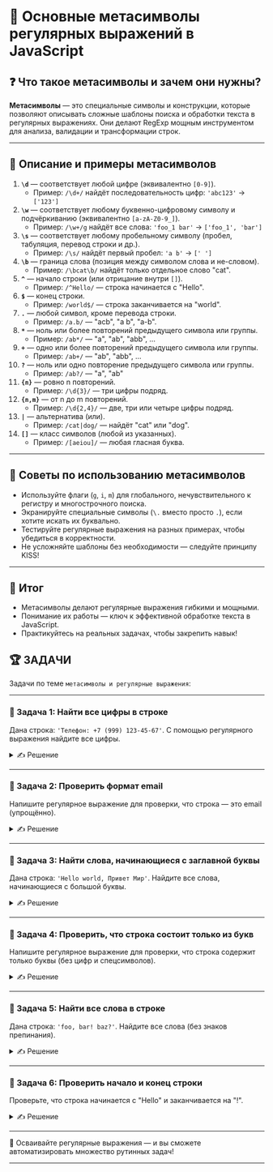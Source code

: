 # 📌 Основные метасимволы регулярных выражений в JavaScript

## ❓ Что такое метасимволы и зачем они нужны?

**Метасимволы** — это специальные символы и конструкции, которые позволяют описывать сложные шаблоны поиска и обработки текста в регулярных выражениях. Они делают RegExp мощным инструментом для анализа, валидации и трансформации строк.

---

## 🔹 Описание и примеры метасимволов

1. **`\d`** — соответствует любой цифре (эквивалентно `[0-9]`).
   - Пример: `/\d+/` найдёт последовательность цифр: `'abc123'` → `['123']`
2. **`\w`** — соответствует любому буквенно-цифровому символу и подчёркиванию (эквивалентно `[a-zA-Z0-9_]`).
   - Пример: `/\w+/g` найдёт все слова: `'foo_1 bar'` → `['foo_1', 'bar']`
3. **`\s`** — соответствует любому пробельному символу (пробел, табуляция, перевод строки и др.).
   - Пример: `/\s/` найдёт первый пробел: `'a b'` → `[' ']`
4. **`\b`** — граница слова (позиция между символом слова и не-словом).
   - Пример: `/\bcat\b/` найдёт только отдельное слово "cat".
5. **`^`** — начало строки (или отрицание внутри `[]`).
   - Пример: `/^Hello/` — строка начинается с "Hello".
6. **`$`** — конец строки.
   - Пример: `/world$/` — строка заканчивается на "world".
7. **`.`** — любой символ, кроме перевода строки.
   - Пример: `/a.b/` — "acb", "a b", "a-b".
8. **`*`** — ноль или более повторений предыдущего символа или группы.
   - Пример: `/ab*/` — "a", "ab", "abb", ...
9. **`+`** — одно или более повторений предыдущего символа или группы.
   - Пример: `/ab+/` — "ab", "abb", ...
10. **`?`** — ноль или одно повторение предыдущего символа или группы.
    - Пример: `/ab?/` — "a", "ab"
11. **`{n}`** — ровно n повторений.
    - Пример: `/\d{3}/` — три цифры подряд.
12. **`{n,m}`** — от n до m повторений.
    - Пример: `/\d{2,4}/` — две, три или четыре цифры подряд.
13. **`|`** — альтернатива (или).
    - Пример: `/cat|dog/` — найдёт "cat" или "dog".
14. **`[]`** — класс символов (любой из указанных).
    - Пример: `/[aeiou]/` — любая гласная буква.

---

## 🔹 Советы по использованию метасимволов

- Используйте флаги (`g`, `i`, `m`) для глобального, нечувствительного к регистру и многострочного поиска.
- Экранируйте специальные символы (`\.` вместо просто `.`), если хотите искать их буквально.
- Тестируйте регулярные выражения на разных примерах, чтобы убедиться в корректности.
- Не усложняйте шаблоны без необходимости — следуйте принципу KISS!

---

## 🎯 Итог

- Метасимволы делают регулярные выражения гибкими и мощными.
- Понимание их работы — ключ к эффективной обработке текста в JavaScript.
- Практикуйтесь на реальных задачах, чтобы закрепить навык!

## 🏆 ЗАДАЧИ

Задачи по теме `метасимволы и регулярные выражения`:

---

### 📌 Задача 1: Найти все цифры в строке
Дана строка: `'Телефон: +7 (999) 123-45-67'`. С помощью регулярного выражения найдите все цифры.
<details>
<summary>✍ Решение</summary>

```javascript
const str = 'Телефон: +7 (999) 123-45-67';
console.log(str.match(/\d/g)); // [ '7', '9', '9', '9', '1', '2', '3', '4', '5', '6', '7' ]
```
</details>

---

### 📌 Задача 2: Проверить формат email
Напишите регулярное выражение для проверки, что строка — это email (упрощённо).
<details>
<summary>✍ Решение</summary>

```javascript
const email = 'test@mail.com';
const pattern = /^[\w.-]+@[\w.-]+\.[a-z]{2,}$/i;
console.log(pattern.test(email)); // true
```
</details>

---

### 📌 Задача 3: Найти слова, начинающиеся с заглавной буквы
Дана строка: `'Hello world, Привет Мир'`. Найдите все слова, начинающиеся с большой буквы.
<details>
<summary>✍ Решение</summary>

```javascript
const str = 'Hello world, Привет Мир';
console.log(str.match(/\b[А-ЯA-Z][\w-]*/g)); // [ 'Hello', 'Привет', 'Мир' ]
```
</details>

---

### 📌 Задача 4: Проверить, что строка состоит только из букв
Напишите регулярное выражение для проверки, что строка содержит только буквы (без цифр и спецсимволов).
<details>
<summary>✍ Решение</summary>

```javascript
const str = 'JavaScript';
const pattern = /^[A-Za-zА-Яа-яёЁ]+$/;
console.log(pattern.test(str)); // true
```
</details>

---

### 📌 Задача 5: Найти все слова в строке
Дана строка: `'foo, bar! baz?'`. Найдите все слова (без знаков препинания).
<details>
<summary>✍ Решение</summary>

```javascript
const str = 'foo, bar! baz?';
console.log(str.match(/\b\w+\b/g)); // [ 'foo', 'bar', 'baz' ]
```
</details>

---

### 📌 Задача 6: Проверить начало и конец строки
Проверьте, что строка начинается с "Hello" и заканчивается на "!".
<details>
<summary>✍ Решение</summary>

```javascript
const str = 'Hello, world!';
const pattern = /^Hello.*!$/;
console.log(pattern.test(str)); // true
```
</details>

---

🎉 Осваивайте регулярные выражения — и вы сможете автоматизировать множество рутинных задач!

--- 